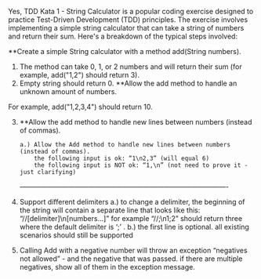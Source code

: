 Yes, TDD Kata 1 - String Calculator is a popular coding exercise designed to practice Test-Driven Development (TDD) principles. The exercise involves implementing a simple string calculator that can take a string of numbers and return their sum. Here's a breakdown of the typical steps involved:

\*\*Create a simple String calculator with a method add(String numbers).

1. The method can take 0, 1, or 2 numbers and will return their sum (for example, add("1,2") should return 3).
2. Empty string should return 0.
   \*\*Allow the add method to handle an unknown amount of numbers.

For example, add("1,2,3,4") should return 10.

3.  \*\*Allow the add method to handle new lines between numbers (instead of commas).

        a.) Allow the Add method to handle new lines between numbers (instead of commas).
            the following input is ok: “1\n2,3” (will equal 6)
            the following input is NOT ok: “1,\n” (not need to prove it - just clarifying)

    ——————————————————————————————-

4.  Support different delimiters
    a.) to change a delimiter, the beginning of the string will contain a separate line that looks like this: “//[delimiter]\n[numbers…]” for example “//;\n1;2” should return three where the default delimiter is ‘;’ .
    b.) the first line is optional. all existing scenarios should still be supported

5.  Calling Add with a negative number will throw an exception “negatives not allowed” - and the negative that was passed.
    if there are multiple negatives, show all of them in the exception message.
